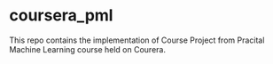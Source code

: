 coursera_pml
============

This repo contains the implementation of Course Project from Pracital Machine Learning course held on Courera.
